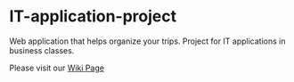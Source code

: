 IT-application-project
======================

Web application that helps organize your trips. Project for IT applications in business classes.

Please visit our [Wiki Page](https://github.com/mateuszAdamiak/IT-application-project/wiki)
